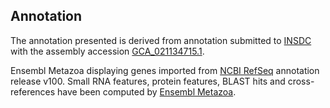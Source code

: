 **Annotation**
----------

The annotation presented is derived from annotation submitted to
[INSDC](http://www.insdc.org) with the assembly accession [GCA\_021134715.1](http://www.ebi.ac.uk/ena/data/view/GCA_021134715.1).

Ensembl Metazoa displaying genes imported from [NCBI RefSeq](https://www.ncbi.nlm.nih.gov/genome/annotation_euk/Daphnia_pulex/100) annotation release v100.
Small RNA features, protein features, BLAST hits and cross-references have been
computed by [Ensembl Metazoa](https://metazoa.ensembl.org/info/genome/annotation/index.html).
